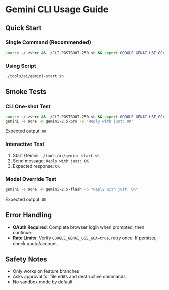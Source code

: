 # Gemini CLI Usage Guide

## Quick Start

### Single Command (Recommended)
```bash
source ~/.zshrc && ./CLI.POSTBOOT.250.sh && export GOOGLE_GENAI_USE_GCA=true && gemini -e none -m gemini-2.5-pro
```

### Using Script
```bash
./tools/ai/gemini-start.sh
```

## Smoke Tests

### CLI One-shot Test
```bash
source ~/.zshrc && ./CLI.POSTBOOT.250.sh && export GOOGLE_GENAI_USE_GCA=true && \
gemini -e none -m gemini-2.5-pro -p "Reply with just: OK"
```
Expected output: `OK`

### Interactive Test
1. Start Gemini: `./tools/ai/gemini-start.sh`
2. Send message: `Reply with just: OK`
3. Expected response: `OK`

### Model Override Test
```bash
gemini -e none -m gemini-2.5-flash -p "Reply with just: OK"
```
Expected output: `OK`

## Error Handling

- **OAuth Required**: Complete browser login when prompted, then continue.
- **Rate Limits**: Verify `GOOGLE_GENAI_USE_GCA=true`, retry once. If persists, check quota/account.

## Safety Notes

- Only works on feature branches
- Asks approval for file edits and destructive commands
- No sandbox mode by default
